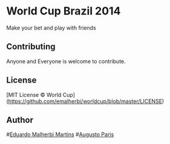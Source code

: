 World Cup Brazil 2014
=====================

Make your bet and play with friends

## Contributing

Anyone and Everyone is welcome to contribute.

## License

[MIT License © World Cup] (https://github.com/emalherbi/worldcup/blob/master/LICENSE)

## Author

#[Eduardo Malherbi Martins](http://emalherbi.com)
#[Augusto Paris](https://github.com/augustoparis)
